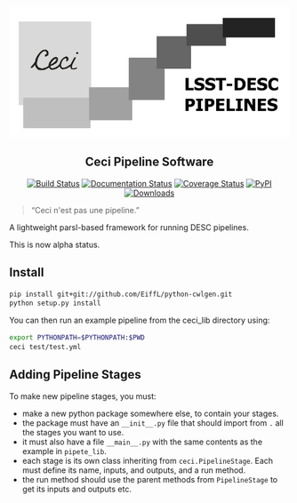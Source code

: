 ![Ceci Logo](ceci.png)


<h2 align="center">Ceci Pipeline Software</h2>

<p align="center">
<a href="https://travis-ci.org/LSSTDESC/ceci"><img alt="Build Status" src="https://travis-ci.org/LSSTDESC/ceci.svg?branch=master"></a>
<a href='https://ceci.readthedocs.io/en/latest/?badge=latest'><img src='https://readthedocs.org/projects/ceci/badge/?version=latest' alt='Documentation Status' /></a>
<a href="https://codecov.io/gh/LSSTDESC/ceci"><img alt="Coverage Status" src="https://codecov.io/gh/LSSTDESC/ceci/branch/master/graph/badge.svg"></a>
<a href="https://pypi.org/project/ceci/"><img alt="PyPI" src="https://img.shields.io/pypi/v/ceci"></a>
<a href="https://pepy.tech/project/ceci"><img alt="Downloads" src="https://pepy.tech/badge/ceci"></a>
</p>

> “Ceci n'est pas une pipeline.”

A lightweight parsl-based framework for running DESC pipelines.

This is now alpha status.

## Install

```bash
pip install git+git://github.com/EiffL/python-cwlgen.git
python setup.py install
```

You can then run an example pipeline from the ceci_lib directory using:

```bash
export PYTHONPATH=$PYTHONPATH:$PWD
ceci test/test.yml
```


Adding Pipeline Stages
----------------------

To make new pipeline stages, you must:

- make a new python package somewhere else, to contain your stages.
- the package must have an `__init__.py` file that should import from `.` all the stages you want to use.
- it must also have a file `__main__.py` with the same contents as the example in `pipete_lib`.
- each stage is its own class inheriting from `ceci.PipelineStage`. Each must define its name, inputs, and outputs, and a run method.
- the run method should use the parent methods from `PipelineStage` to get its inputs and outputs etc.
